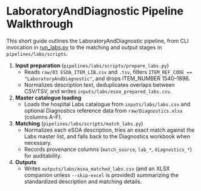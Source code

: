 # LaboratoryAndDiagnostic Pipeline Walkthrough

This short guide outlines the LaboratoryAndDiagnostic pipeline, from CLI invocation in
[run_labs.py](https://github.com/carlosresu/esoa/blob/main/run_labs.py) to the matching
and output stages in `pipelines/labs/scripts`.

1. **Input preparation** (`pipelines/labs/scripts/prepare_labs.py`)
   - Reads `raw/03 ESOA_ITEM_LIB.csv` and `.tsv`, filters `ITEM_REF_CODE == "LaboratoryAndDiagnostic"`,
     and drops ITEM_NUMBER 1540–1896.
   - Normalizes description text, deduplicates overlaps between CSV/TSV, and writes
     `inputs/labs/esoa_prepared_labs.csv`.
2. **Master catalogue loading**
   - Loads the hospital Labs catalogue from `inputs/labs/labs.csv` and optional Diagnostics
     reference data from `raw/Diagnostics.xlsx` (columns A–F).
3. **Matching** (`pipelines/labs/scripts/match_labs.py`)
   - Normalizes each eSOA description, tries an exact match against the Labs master list,
     and falls back to the Diagnostics workbook when necessary.
   - Records provenance columns (`match_source`, `lab_*`, `diagnostics_*`) for auditability.
4. **Outputs**
   - Writes `outputs/labs/esoa_matched_labs.csv` (and an XLSX companion unless `--skip-excel`
     is provided) summarizing the standardized description and matching details.
